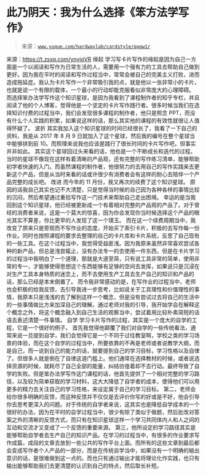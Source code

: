 # 此乃阴天：我为什么选择《笨方法学写作》

> 来源：[`www.yuque.com/hardwaylab/cardstyle/qqow1r`](https://www.yuque.com/hardwaylab/cardstyle/qqow1r)

<ne-quote id="ud84f21a5" data-lake-id="ud84f21a5"><ne-p id="64b78220c691775cda641e7ad93d08b6_p_1" data-lake-id="64b78220c691775cda641e7ad93d08b6_p_1"><ne-text id="ua04ef3cb">来源：</ne-text>[<ne-text id="u9229a097">https://t.zsxq.com/ynyjqVR</ne-text>](https://t.zsxq.com/ynyjqVR)</ne-p></ne-quote> <ne-h2 id="ef795b84" data-lake-id="ef795b84"><ne-heading-ext><ne-heading-anchor></ne-heading-anchor><ne-heading-fold></ne-heading-fold></ne-heading-ext><ne-heading-content><ne-text id="u055ea88c">缘起</ne-text></ne-heading-content></ne-h2> <ne-p id="fe3489e9ee66f8c611244e99416d345e_p_4" data-lake-id="fe3489e9ee66f8c611244e99416d345e_p_4"><ne-text id="ucbfe542e">学习写卡片写作的缘起是因为自己一方面是一个以阅读和写作为日常生活的人，需要用一个强有力的工具去帮助自己做到更好。因为我在平时的阅读和写作过程当中，常常会被自己的完美主义打败，进而造成拖延症。我认为卡片写作一个非常吸引我的点，就是他以一张非常小的卡片，也就是说一个有限的载体，一个最小的行动却能克服看似非常庞大的心理障碍。</ne-text></ne-p> <ne-p id="bc21d0b12bd4eef3e736b5121df13b99_p_6" data-lake-id="bc21d0b12bd4eef3e736b5121df13b99_p_6"><ne-text id="uab8fd605">而选择笨办法学写作这个知识星球，是因为我看到了课程制作者的知乎专栏，并且阅读了他的个人博客，觉得他是一个坚定的卡片写作践行者。很多时候当我们在选择知识付费的过程当中，我们会发现很多课程的制作者，他只是照念 PPT，而没有什么个人实践的积累，如果说这样的话，那么其实他的课程的有效性就很让人值得怀疑了。</ne-text></ne-p> <ne-h2 id="7644da5a" data-lake-id="7644da5a"><ne-heading-ext><ne-heading-anchor></ne-heading-anchor><ne-heading-fold></ne-heading-fold></ne-heading-ext><ne-heading-content><ne-text id="u30269d92">波折</ne-text></ne-heading-content></ne-h2> <ne-p id="1abf4c32c36cdd29f4399759e3d23598_p_9" data-lake-id="1abf4c32c36cdd29f4399759e3d23598_p_9"><ne-text id="u611e1e75">其实我加入这个知识星球的时间已经很长了，我看了一下自己的资料，我是从 2017 年 8 月 9 日就加入了这个星球，然后我的编号在整个星球当中能够排到前 10。而照理来说我也应该是践行了很长时间的卡片写作吧，但事实并非如此。</ne-text></ne-p> <ne-p id="e8014ee6881eda26ed2676404b6fe51f_p_11" data-lake-id="e8014ee6881eda26ed2676404b6fe51f_p_11"><ne-text id="u8f2a2533">其实这个星球回过头来看的话，他也是一个不断成长和迭代的过程。当时的星球不像现在这样有着清晰的产品观，还有完整的写作练习清单，能够帮助初学者快速的入门。而虽然课程的制作者，他很努力的去用自己的写作实践来去更新这个产品，但是从当时来看的话或许很少有消费者会有这样的耐心去陪伴一个产品完整的成长吧。</ne-text></ne-p> <ne-h2 id="50b41993" data-lake-id="50b41993"><ne-heading-ext><ne-heading-anchor></ne-heading-anchor><ne-heading-fold></ne-heading-fold></ne-heading-ext><ne-heading-content><ne-text id="u37752f21">改进</ne-text></ne-heading-content></ne-h2> <ne-p id="86fdbaaf11c15577b30c9cfe9a265997_p_14" data-lake-id="86fdbaaf11c15577b30c9cfe9a265997_p_14"><ne-text id="ue5bed586">而今年的 11 月份，我又再次的续费了这个知识星球。</ne-text></ne-p> <ne-p id="5558bbbd4a759ae914a9b062ea867766_p_16" data-lake-id="5558bbbd4a759ae914a9b062ea867766_p_16"><ne-text id="ud58f7736">原因的话我自己其实也记不大清楚，只是觉得当时候的自己因为各种各样的事情比较的沉闷，然后希望通过重拾写作这一门技术来帮助自己走出困境。</ne-text></ne-p> <ne-p id="7e016cfc23f5b2d1fc899412f5625f9d_p_18" data-lake-id="7e016cfc23f5b2d1fc899412f5625f9d_p_18"><ne-text id="uc8a7396b">幸运的是当我回到这个知识星球，他已经被更新成一个有着相对完整的产品观的产品了。对于曾经的消费者来说，这是一个莫大的惊喜，因为你会发现你当时候选择这个产品的眼光其实不算差，你比更早的人发现了这一个璞玉。</ne-text></ne-p> <ne-p id="a504a2b4a71a9fa39935ba7ba25d628a_p_20" data-lake-id="a504a2b4a71a9fa39935ba7ba25d628a_p_20"><ne-text id="ub7e1d5b7">而在这一个续费周期当中，我改变了原来只是旁观而不写作业的态度，开始买了索引卡片，积极的去写作每一份作业。同时也按照课程的要求去整理的自己的卡片库和卡片系统，反思了自己现有的一些工具。在这个过程当中，我觉得受益匪浅。因为我原来虽然非常喜欢尝试各种的新产品，但总是浅尝辄止，没有办法专一的去使用一件东西，但是在卡片学习的过程当中我明白了一个道理，那就是大道至简，只有说工具非常的简单，使用非常的专一，才能够使得思想这个东西能够有足够的空间去发挥，如果说只是沉浸在对生产工具本身特质的迷恋上，而不去使用生产工具去生产自己的知识和产品的话，那么已经是本末倒置了。</ne-text></ne-p> <ne-p id="02c14eb996b3139165a065e3f0e31e0d_p_22" data-lake-id="02c14eb996b3139165a065e3f0e31e0d_p_22"><ne-text id="u39c10d4a">而令我非常感动的是，在写作业的过程当中，老师也会积极的给我反馈，去引导我进一步思考，比如说关于工具理性和价值理性的事情，我原本只是浅浅的去了解到这样一个概念，但是没有尝试过去将自己的生活中的一些事情做比方来加深自己的理解。通过老师对我的引导，我开始学会在解释这个概念之外，将这个概念融入到自己生活的观察当中，尝试着用比较朴素简短的话语去表述清楚一件事情。</ne-text></ne-p> <ne-h2 id="ee7b340a" data-lake-id="ee7b340a"><ne-heading-ext><ne-heading-anchor></ne-heading-anchor><ne-heading-fold></ne-heading-fold></ne-heading-ext><ne-heading-content><ne-text id="u1ce109e8">自学</ne-text></ne-heading-content></ne-h2> <ne-p id="c00ad1ec1ba8165525a9183f577f24d5_p_25" data-lake-id="c00ad1ec1ba8165525a9183f577f24d5_p_25"><ne-text id="u8d708b88">学习卡片写作的过程，其实是一个庞大的自学的工程，它是一个很好的例子。</ne-text></ne-p> <ne-p id="355a75035c0cb94231f185b40b63973b_p_27" data-lake-id="355a75035c0cb94231f185b40b63973b_p_27"><ne-text id="u89a90cd8">首先我觉得他颠覆了我们对自学的一些传统看法，通常来说一旦提到自学，我们会觉得它是一个不同于过往教室啊，学校之类的学习场景的体验，而在这个自学的过程当中，所要依靠的不再是老师或者说教学大纲，而是自己，而一说到自己的能力的话，就要提到自己的学习目标，学习性格以及自律了。但很多人就是倒在了自律这道门槛上。他们通常在选择教材的时候，或者说选择资源的时候，就耗尽了自己全部的能量，纠结彷徨着却不去行动。最终导致了自学的失败。但是笨办法学写作这门课程的话，他首先提供了一个相对完整的学习路径，以及较为简单获取的学习材料，这大大降低了自学者的成本，使得他们可以用更多的精力去关注自己的学习性格，来设定属于自己的学习目标。</ne-text></ne-p> <ne-p id="84e26d9df8bf3d72be35bc379700bf35_p_29" data-lake-id="84e26d9df8bf3d72be35bc379700bf35_p_29"><ne-text id="u49f14ed6">第二，老师会给你很多明确的反馈，而这种反馈并不仅仅是去评价你写的好或是不好，他会引导你去思考更深入的问题。对于传统的自学者来说，这其实也是降低自学成本的一个很好的办法，因为在平时的自学过程当中，很少有除了类似于做题，然后批改对答案之外的清晰的反馈方式，而只有在知识星球这样一个学习共同体内人和人之间的互动和交流才又变成了一个反馈的重要来源。</ne-text></ne-p> <ne-p id="494f6af7afa0ee417d73c4b76c7d325b_p_31" data-lake-id="494f6af7afa0ee417d73c4b76c7d325b_p_31"><ne-text id="u18602024">第三，他所设定的学习路径其实是能够帮助自学者去生产自己的知识产品。在学习的过程当中，有很多的作业要求写作成篇，成段的文章去放到一些公共的写作平台上面。而所有的这些文章到最后都会变成写作者个人产品的一部分，而是在传统自学当中，如果没有一个明确的输出意识的话，是很难做到这一点的。而也只有通过输出才能将理论化作实践，也只有输出能够帮助我们去更清楚的认识到自己的特点，然后取长补短。</ne-text></ne-p>